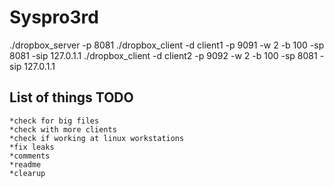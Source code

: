 # Syspro3rd

./dropbox_server -p 8081
./dropbox_client -d client1 -p 9091 -w 2 -b 100 -sp 8081 -sip 127.0.1.1
./dropbox_client -d client2 -p 9092 -w 2 -b 100 -sp 8081 -sip 127.0.1.1

## List of things TODO

    *check for big files
    *check with more clients
    *check if working at linux workstations
    *fix leaks
    *comments
    *readme
    *clearup
